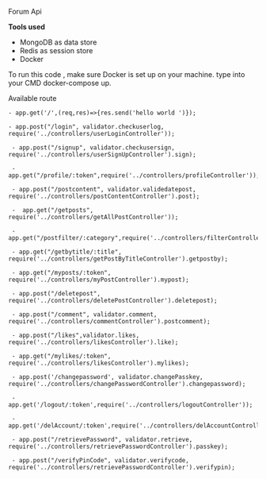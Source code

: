   Forum Api 
 
   **Tools used**
 
  - MongoDB  as data store
  - Redis  as session store
  - Docker
  
  To run this code , make sure Docker is set up on your machine.
    type into your CMD  docker-compose up.
    
    
  Available route
  
    - app.get('/',(req,res)=>{res.send('hello world ')});
     
    - app.post("/login", validator.checkuserlog, require('../controllers/userLoginController'));
     
     - app.post("/signup", validator.checkusersign, require('../controllers/userSignUpController').sign);
     
     - app.get("/profile/:token",require('../controllers/profileController'));
     
     - app.post("/postcontent", validator.validedatepost, require('../controllers/postContentController').post);
     
     -  app.get("/getposts", require('../controllers/getAllPostController'));
     
     - app.get("/postfilter/:category",require('../controllers/filterController').postfilter);
     
     - app.get("/getbytitle/:title", require('../controllers/getPostByTitleController').getpostby);
     
     - app.get("/myposts/:token", require('../controllers/myPostController').mypost);
     
     - app.post("/deletepost", require('../controllers/deletePostController').deletepost);
     
     - app.post("/comment", validator.comment, require('../controllers/commentController').postcomment);
     
     - app.post("/likes",validator.likes, require('../controllers/likesController').like);
     
     - app.get("/mylikes/:token", require('../controllers/likesController').mylikes);
     
     - app.post('/changepassword', validator.changePasskey, require('../controllers/changePasswordController').changepassword);
     
     - app.get('/logout/:token',require('../controllers/logoutController'));
     
     - app.get('/delAccount/:token',require('../controllers/delAccountController'));
     
     - app.post("/retrievePassword", validator.retrieve, require('../controllers/retrievePasswordController').passkey);
     
     - app.post("/verifyPinCode", validator.verifycode, require('../controllers/retrievePasswordController').verifypin);

